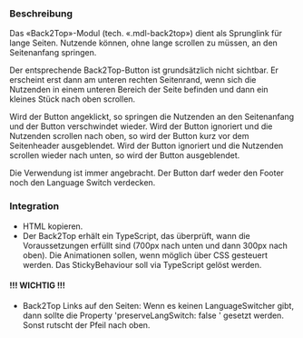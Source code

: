 ### Beschreibung 
Das «Back2Top»-Modul (tech. «.mdl-back2top») dient als Sprunglink für lange Seiten. Nutzende können, ohne lange scrollen zu müssen, an den Seitenanfang springen.

Der entsprechende Back2Top-Button ist grundsätzlich nicht sichtbar. Er erscheint erst dann am unteren rechten Seitenrand, wenn sich die Nutzenden in einem unteren Bereich der Seite befinden und dann ein kleines Stück nach oben scrollen.

Wird der Button angeklickt, so springen die Nutzenden an den Seitenanfang und der Button verschwindet wieder.
Wird der Button ignoriert und die Nutzenden scrollen nach oben, so wird der Button kurz vor dem Seitenheader ausgeblendet.
Wird der Button ignoriert und die Nutzenden scrollen wieder nach unten, so wird der Button ausgeblendet.

Die Verwendung ist immer angebracht.
Der Button darf weder den Footer noch den Language Switch verdecken.

### Integration
 * HTML kopieren.
 * Der Back2Top erhält ein TypeScript, das überprüft, wann die Voraussetzungen erfüllt sind (700px nach unten und dann 300px nach oben). Die Animationen sollen, wenn möglich über CSS gesteuert werden. Das StickyBehaviour soll via TypeScript gelöst werden.
#### !!! WICHTIG !!!
 * Back2Top Links auf den Seiten: Wenn es keinen LanguageSwitcher gibt, dann sollte die Property 'preserveLangSwitch: false ' gesetzt werden. Sonst rutscht der Pfeil nach oben.


